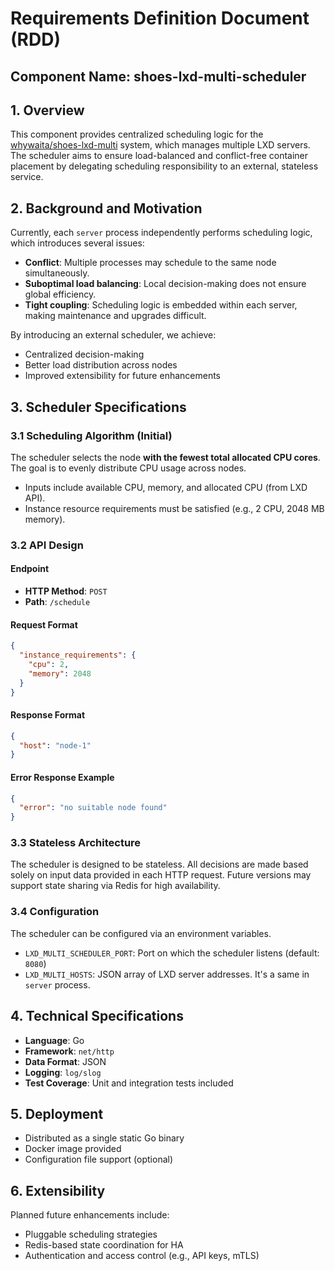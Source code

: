 # Requirements Definition Document (RDD)

## Component Name: shoes-lxd-multi-scheduler

## 1. Overview

This component provides centralized scheduling logic for the [whywaita/shoes-lxd-multi](https://github.com/whywaita/shoes-lxd-multi) system, which manages multiple LXD servers. The scheduler aims to ensure load-balanced and conflict-free container placement by delegating scheduling responsibility to an external, stateless service.

## 2. Background and Motivation

Currently, each `server` process independently performs scheduling logic, which introduces several issues:

* **Conflict**: Multiple processes may schedule to the same node simultaneously.
* **Suboptimal load balancing**: Local decision-making does not ensure global efficiency.
* **Tight coupling**: Scheduling logic is embedded within each server, making maintenance and upgrades difficult.

By introducing an external scheduler, we achieve:

* Centralized decision-making
* Better load distribution across nodes
* Improved extensibility for future enhancements

## 3. Scheduler Specifications

### 3.1 Scheduling Algorithm (Initial)

The scheduler selects the node **with the fewest total allocated CPU cores**.
The goal is to evenly distribute CPU usage across nodes.

* Inputs include available CPU, memory, and allocated CPU (from LXD API).
* Instance resource requirements must be satisfied (e.g., 2 CPU, 2048 MB memory).

### 3.2 API Design

#### Endpoint

* **HTTP Method**: `POST`
* **Path**: `/schedule`

#### Request Format

```json
{
  "instance_requirements": {
    "cpu": 2,
    "memory": 2048
  }
}
```

#### Response Format

```json
{
  "host": "node-1"
}
```

#### Error Response Example

```json
{
  "error": "no suitable node found"
}
```

### 3.3 Stateless Architecture

The scheduler is designed to be stateless. All decisions are made based solely on input data provided in each HTTP request. Future versions may support state sharing via Redis for high availability.

### 3.4 Configuration

The scheduler can be configured via an environment variables.

- `LXD_MULTI_SCHEDULER_PORT`: Port on which the scheduler listens (default: `8080`)
- `LXD_MULTI_HOSTS`: JSON array of LXD server addresses. It's a same in `server` process.

## 4. Technical Specifications

* **Language**: Go
* **Framework**: `net/http`
* **Data Format**: JSON
* **Logging**: `log/slog`
* **Test Coverage**: Unit and integration tests included

## 5. Deployment

* Distributed as a single static Go binary
* Docker image provided
* Configuration file support (optional)

## 6. Extensibility

Planned future enhancements include:

* Pluggable scheduling strategies
* Redis-based state coordination for HA
* Authentication and access control (e.g., API keys, mTLS)